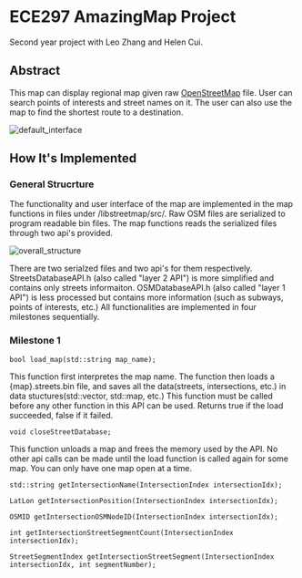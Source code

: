 # ECE297 AmazingMap Project
Second year project with Leo Zhang and Helen Cui.

## Abstract
This map can display regional map given raw [OpenStreetMap](http://wiki.openstreetmap.org/wiki/Main_Page) file. User can search points of interests and street names on it. The user can also use the map to find the shortest route to a destination. 

![default_interface](https://github.com/nzcsx/ece297_map_project/blob/master/README_images/default_interface.png)

## How It's Implemented
### General Strucrture
The functionality and user interface of the map are implemented in the map functions in files under /libstreetmap/src/. Raw OSM files are serialized to program readable bin files. The map functions reads the serialized files through two api's provided. 

![overall_structure](https://github.com/nzcsx/ece297_map_project/blob/master/README_images/overall_strcuture.png)

There are two serialzed files and two api's for them respectively. StreetsDatabaseAPI.h (also called "layer 2 API") is more simplified and contains only streets informaiton. OSMDatabaseAPI.h (also called "layer 1 API") is less processed but contains more information (such as subways, points of interests, etc.) All functionalities are implemented in four milestones sequentially.

### Milestone 1
```bool load_map(std::string map_name);```

This function first interpretes the map name. The function then loads a {map}.streets.bin file, and saves all the data(streets, intersections, etc.) in data stuctures(std::vector, std::map, etc.) This function must be called before any other function in this API can be used. Returns true if the load succeeded, false if it failed.

```void closeStreetDatabase;```

This function unloads a map and frees the memory used by the API. No other api calls can be made until the load function is called again for some map. You can only have one map open at a time.

```std::string getIntersectionName(IntersectionIndex intersectionIdx);```

```LatLon getIntersectionPosition(IntersectionIndex intersectionIdx);```

```OSMID getIntersectionOSMNodeID(IntersectionIndex intersectionIdx);```

```int getIntersectionStreetSegmentCount(IntersectionIndex intersectionIdx);```

```StreetSegmentIndex getIntersectionStreetSegment(IntersectionIndex intersectionIdx, int segmentNumber);```
